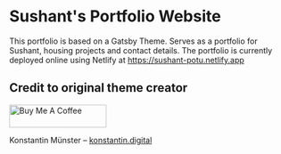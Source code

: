 # Sushant's Portfolio Website 

This portfolio is based on a Gatsby Theme.
Serves as a portfolio for Sushant, housing projects and contact details.
The portfolio is currently deployed online using Netlify at https://sushant-potu.netlify.app







## Credit to original theme creator


<a href="https://www.buymeacoffee.com/kmuenster" target="_blank"><img src="https://cdn.buymeacoffee.com/buttons/default-orange.png" alt="Buy Me A Coffee" height="41" width="174"></a>

Konstantin Münster – [konstantin.digital](https://konstantin.digital)

